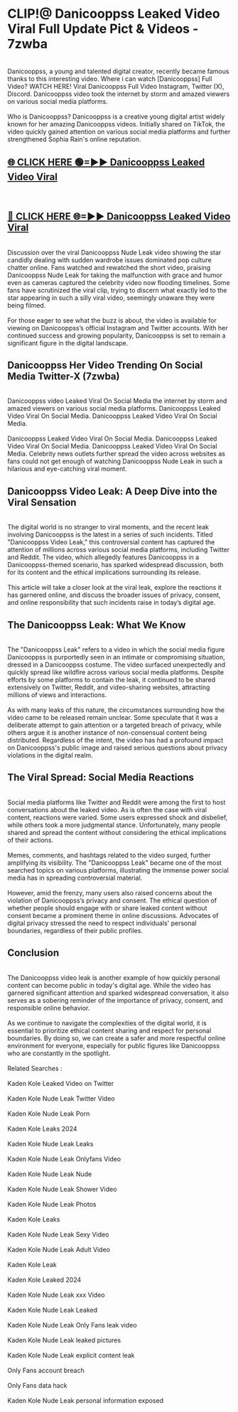 # CLIP!@ Danicooppss Leaked Video Viral Full Update Pict & Videos - 7zwba
<br>
Danicooppss, a young and talented digital creator, recently became famous thanks to this interesting video. Where i can watch [Danicooppss] Full Video? WATCH HERE! Viral Danicooppss Full Video Instagram, Twitter (X), Discord. Danicooppss video took the internet by storm and amazed viewers on various social media platforms.
<br><br>
Who is Danicooppss? Danicooppss is a creative young digital artist widely known for her amazing Danicooppss videos. Initially shared on TikTok, the video quickly gained attention on various social media platforms and further strengthened Sophia Rain's online reputation.
<br>
<h2><a href="https://bestclip.site?title=Danicooppss">🌐 CLICK HERE 🟢=►► Danicooppss Leaked Video Viral</a></h2>
<br>
<h2><a href="https://bestclip.site?title=Danicooppss">🔴 CLICK HERE 🌐=►► Danicooppss Leaked Video Viral</a></h2>
<br>
Discussion over the viral Danicooppss Nude Leak video showing the star candidly dealing with sudden wardrobe issues dominated pop culture chatter online. Fans watched and rewatched the short video, praising Danicooppss Nude Leak for taking the malfunction with grace and humor even as cameras captured the celebrity video now flooding timelines. Some fans have scrutinized the viral clip, trying to discern what exactly led to the star appearing in such a silly viral video, seemingly unaware they were being filmed.
<br><br>
For those eager to see what the buzz is about, the video is available for viewing on Danicooppss’s official Instagram and Twitter accounts. With her continued success and growing popularity, Danicooppss is set to remain a significant figure in the digital landscape.
<br>
<h2>Danicooppss Her Video Trending On Social Media Twitter-X (7zwba)</h2>
<br>
Danicooppss video Leaked Viral On Social Media the internet by storm and amazed viewers on various social media platforms. Danicooppss Leaked Video Viral On Social Media. Danicooppss Leaked Video Viral On Social Media.
<br><br>
Danicooppss Leaked Video Viral On Social Media. Danicooppss Leaked Video Viral On Social Media. Danicooppss Leaked Video Viral On Social Media. Celebrity news outlets further spread the video across websites as fans could not get enough of watching Danicooppss Nude Leak in such a hilarious and eye-catching viral moment.
<br>
<h2>Danicooppss Video Leak: A Deep Dive into the Viral Sensation</h2>
<br>
The digital world is no stranger to viral moments, and the recent leak involving Danicooppss is the latest in a series of such incidents. Titled "Danicooppss Video Leak," this controversial content has captured the attention of millions across various social media platforms, including Twitter and Reddit. The video, which allegedly features Danicooppss in a Danicooppss-themed scenario, has sparked widespread discussion, both for its content and the ethical implications surrounding its release.
<br><br>
This article will take a closer look at the viral leak, explore the reactions it has garnered online, and discuss the broader issues of privacy, consent, and online responsibility that such incidents raise in today’s digital age.
<br>
<h2>The Danicooppss Leak: What We Know</h2>
<br>
The "Danicooppss Leak" refers to a video in which the social media figure Danicooppss is purportedly seen in an intimate or compromising situation, dressed in a Danicooppss costume. The video surfaced unexpectedly and quickly spread like wildfire across various social media platforms. Despite efforts by some platforms to contain the leak, it continued to be shared extensively on Twitter, Reddit, and video-sharing websites, attracting millions of views and interactions.
<br><br>
As with many leaks of this nature, the circumstances surrounding how the video came to be released remain unclear. Some speculate that it was a deliberate attempt to gain attention or a targeted breach of privacy, while others argue it is another instance of non-consensual content being distributed. Regardless of the intent, the video has had a profound impact on Danicooppss's public image and raised serious questions about privacy violations in the digital realm.
<br>
<h2>The Viral Spread: Social Media Reactions</h2>
<br>
Social media platforms like Twitter and Reddit were among the first to host conversations about the leaked video. As is often the case with viral content, reactions were varied. Some users expressed shock and disbelief, while others took a more judgmental stance. Unfortunately, many people shared and spread the content without considering the ethical implications of their actions.
<br><br>
Memes, comments, and hashtags related to the video surged, further amplifying its visibility. The "Danicooppss Leak" became one of the most searched topics on various platforms, illustrating the immense power social media has in spreading controversial material.
<br><br>
However, amid the frenzy, many users also raised concerns about the violation of Danicooppss’s privacy and consent. The ethical question of whether people should engage with or share leaked content without consent became a prominent theme in online discussions. Advocates of digital privacy stressed the need to respect individuals' personal boundaries, regardless of their public profiles.
<br>
<h2>Conclusion</h2>
<br>
The Danicooppss video leak is another example of how quickly personal content can become public in today's digital age. While the video has garnered significant attention and sparked widespread conversation, it also serves as a sobering reminder of the importance of privacy, consent, and responsible online behavior.
<br><br>
As we continue to navigate the complexities of the digital world, it is essential to prioritize ethical content sharing and respect for personal boundaries. By doing so, we can create a safer and more respectful online environment for everyone, especially for public figures like Danicooppss who are constantly in the spotlight.
<br><br>
Related Searches :
<br><br>
Kaden Kole Leaked Video on Twitter
<br><br>
Kaden Kole Nude Leak Twitter Video
<br><br>
Kaden Kole Nude Leak Porn
<br><br>
Kaden Kole Leaks 2024
<br><br>
Kaden Kole Nude Leak Leaks
<br><br>
Kaden Kole Nude Leak Onlyfans Video
<br><br>
Kaden Kole Nude Leak Nude
<br><br>
Kaden Kole Nude Leak Shower Video
<br><br>
Kaden Kole Nude Leak Photos
<br><br>
Kaden Kole Leaks
<br><br>
Kaden Kole Nude Leak Sexy Video
<br><br>
Kaden Kole Nude Leak Adult Video
<br><br>
Kaden Kole Leak
<br><br>
Kaden Kole Leaked 2024
<br><br>
Kaden Kole Nude Leak xxx Video
<br><br>
Kaden Kole Nude Leak Leaked
<br><br>
Kaden Kole Nude Leak Only Fans leak video
<br><br>
Kaden Kole Nude Leak leaked pictures
<br><br>
Kaden Kole Nude Leak explicit content leak
<br><br>
Only Fans account breach
<br><br>
Only Fans data hack
<br><br>
Kaden Kole Nude Leak personal information exposed